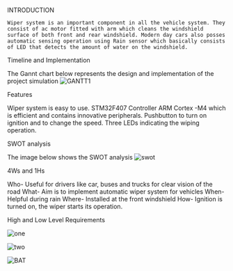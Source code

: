 INTRODUCTION

    Wiper system is an important component in all the vehicle system. They consist of ac motor fitted with arm which cleans the windshield surface of both front and rear windshield. Modern day cars also posses automatic sensing operation using Rain sensor which basically consists of LED that detects the amount of water on the windshield.
    
Timeline and Implementation

The Gannt chart below represents the design and implementation of the project simulation
![GANTT1](https://user-images.githubusercontent.com/68462123/167817238-4ea4b087-f8f8-4a39-a30c-88591f3758d5.png)

Features

   Wiper system is easy to use.
   STM32F407 Controller ARM Cortex -M4 which is efficient and contains innovative peripherals.
   Pushbutton to turn on ignition and to change the speed.
   Three LEDs indicating the wiping operation.
   
  SWOT analysis
  
  The image below shows the SWOT analysis 
  ![swot](https://user-images.githubusercontent.com/68462123/167817970-b2e6d1df-1407-4363-82e7-9cf3ccc385e7.png)
  
  4Ws and 1Hs
  
  Who- Useful for drivers like car, buses and trucks for clear vision of the road
  What- Aim is to implement automatic wiper system for vehicles
  When- Helpful during rain 
  Where- Installed at the front windshield
  How- Ignition is turned on, the wiper starts its operation.
  
  High and Low Level Requirements
  
  ![one](https://user-images.githubusercontent.com/68462123/167818861-dce9be13-1e1d-472a-80c2-1493fc42e071.png)
  
  ![two](https://user-images.githubusercontent.com/68462123/167818897-2ab71c7f-9ed6-43d1-8219-ad050e91f6ae.png)

![BAT](https://github.com/D1nesh12/M3_Wiper-Control-System/assets/102590808/a8dfbfe7-3bc8-4d27-81ba-dac849de0a6d)

